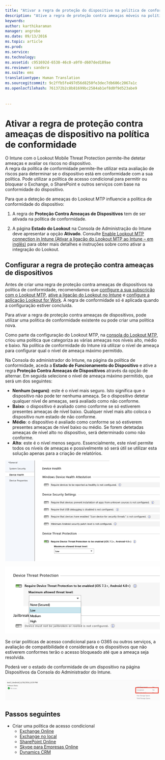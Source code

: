 ```yaml
---
title: "Ativar a regra de proteção do dispositivo na política de conformidade | Microsoft Intune"
description: "Ative a regra de proteção contra ameaças móveis na política de conformidade do dispositivo."
keywords: 
author: karthikaraman
manager: angrobe
ms.date: 09/13/2016
ms.topic: article
ms.prod: 
ms.service: 
ms.technology: 
ms.assetid: c951692d-6538-46c0-a9f0-d607ded189ae
ms.reviewer: sandera
ms.suite: ems
translationtype: Human Translation
ms.sourcegitcommit: 9c2ffb5fe497d56d8250fe3dec7db606c2067a1c
ms.openlocfilehash: 761372b2c8b81699bc2584ab1ef8d0f9d523abe9


---
```


# Ativar a regra de proteção contra ameaças de dispositivo na política de conformidade
O Intune com o Lookout Mobile Threat Protection permite-lhe detetar ameaças e avaliar os riscos no dispositivo.  
A regra da política de conformidade permite-lhe utilizar esta avaliação de riscos para determinar se o dispositivo está em conformidade com a sua política. Pode utilizar a política de acesso condicional para permitir ou bloquear o Exchange, o SharePoint e outros serviços com base na conformidade do dispositivo.

Para que a deteção de ameaças do Lookout MTP influencie a política de conformidade do dispositivo:

1.  A regra de **Proteção Contra Ameaças de Dispositivos** tem de ser ativada na política de conformidade.

2.  A página **Estado do Lookout** na Consola de Administração do Intune deve apresentar a opção **Ativado**. Consulte [Enable Lookout MTP connection in Intune (Ativar a ligação do Lookout MTP ao Intune – em inglês)](enable-lookout-mtp-connection-in-intune.md) para obter mais detalhes e instruções sobre como ativar a integração do Lookout.


## Configurar a regra de proteção contra ameaças de dispositivos

Antes de criar uma regra de proteção contra ameaças de dispositivos na política de conformidade, recomendamos que [configure a sua subscrição com o Lookout MTP](set-up-your-subscription-with-lookout-mtp.md), [ative a ligação do Lookout no Intune](enable-lookout-mtp-connection-in-intune.md) e [configure a aplicação Lookout for Work](configure-and-deploy-lookout-for-work-apps.md). A regra de conformidade só é aplicada quando a configuração estiver concluída.

Para ativar a regra de proteção contra ameaças de dispositivos, pode utilizar uma política de conformidade existente ou pode criar uma política nova.

Como parte da configuração do Lookout MTP, na [consola do Lookout MTP](https://aad.lookout.com), criou uma política que categoriza as várias ameaças nos níveis alto, médio e baixo. Na política de conformidade do Intune irá utilizar o nível de ameaça para configurar qual o nível de ameaça máximo permitido.

Na Consola do administrador do Intune, na página da política de conformidade, aceda a **Estado de Funcionamento do Dispositivo** e ative a regra **Proteção Contra Ameaças de Dispositivos** através da opção de alternar. Em seguida selecione o nível de ameaça máximo permitido, que será um dos seguintes:
* **Nenhum (seguro)**: este é o nível mais seguro.  Isto significa que o dispositivo não pode ter nenhuma ameaça.  Se o dispositivo detetar qualquer nível de ameaças, será avaliado como não conforme.  
* **Baixo**: o dispositivo é avaliado como conforme se só estiverem presentes ameaças de nível baixo. Qualquer nível mais alto coloca o dispositivo num estado de não conforme.
* **Médio**: o dispositivo é avaliado como conforme se só estiverem presentes ameaças de nível baixo ou médio. Se forem detetadas ameaças de nível alto no dispositivo, será determinado como não conforme.
* **Alto**: este é o nível menos seguro. Essencialmente, este nível permite todos os níveis de ameaças e possivelmente só será útil se utilizar esta solução apenas para a criação de relatórios.

![captura de ecrã que apresenta as definições da regra de proteção contra ameaças de dispositivos ](../media/mtp/mtp-compliance-policy-rule.png)

![captura de ecrã que apresenta a opção do nível de ameaça nas definições da regra de proteção contra ameaças de dispositivos](../media/mtp/mtp-compliance-policy-setting.png)

Se criar políticas de acesso condicional para o O365 ou outros serviços, a avaliação de compatibilidade é considerada e os dispositivos que não estiverem conformes terão o acesso bloqueado até que a ameaça seja resolvida.

Poderá ver o estado de conformidade de um dispositivo na página Dispositivos da Consola do Administrador do Intune.

![captura de ecrã da página do dispositivo na consola de administração do Intune que apresenta o estado de conformidade de um dispositivo](../media/mtp/mtp-device-status-intune-console.png)

## Passos seguintes
* Criar uma política de acesso condicional
  * [Exchange Online](restrict-access-to-exchange-online-with-microsoft-intune.md)
  * [Exchange no local](restrict-access-to-exchange-onpremises-with-microsoft-intune.md)
  * [SharePoint Online](restrict-access-to-sharepoint-online-with-microsoft-intune.md)
  * [Skype para Empresas Online](restrict-access-to-skype-for-business-online-with-microsoft-intune,md)
  * [Dynamics CRM](restrict-access-to-dynamics-crm-online-with-microsoft-intune.md)



<!--HONumber=Sep16_HO2-->


